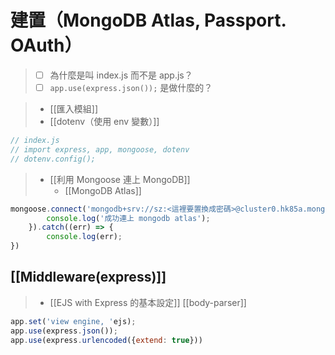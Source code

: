 # 建置（MongoDB Atlas, Passport. OAuth）
>- [ ] 為什麼是叫 index.js 而不是 app.js？
>- [ ] `app.use(express.json());` 是做什麼的？


>- [[匯入模組]]
>- [[dotenv（使用 env 變數）]]
```js
// index.js
// import express, app, mongoose, dotenv
// dotenv.config();
```

>- [[利用 Mongoose 連上 MongoDB]]
>	- [[MongoDB Atlas]] 
```js
mongoose.connect('mongodb+srv://sz:<這裡要置換成密碼>@cluster0.hk85a.mongodb.net/<這裡要置換成想要命名的數據庫名稱>?retryWrites=true&w=majority').then(() => {
		console.log('成功連上 mongodb atlas');
	}).catch((err) => {
		console.log(err);
})
```

## [[Middleware(express)]]
>- [[EJS with Express 的基本設定]]
>[[body-parser]]
```js
app.set('view engine, 'ejs);
app.use(express.json());
app.use(express.urlencoded({extend: true}))
```